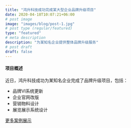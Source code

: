 ```yaml
---
title: "鸿升科技成功完成某大型企业品牌升级项目"
date: 2020-04-18T10:07:21+06:00
# post image
image: "images/blog/post-1.jpg"
# post type (regular/featured)
type: "featured"
# meta description
description: "为某知名企业提供整体品牌升级服务"
# post draft
draft: false
---
```



#### 项目概述

近日，鸿升科技成功为某知名企业完成了品牌升级项目，包括：

- 品牌VI系统更新
- 企业官网改版
- 营销物料设计
- 展览展示系统设计

[更多案例展示](#)